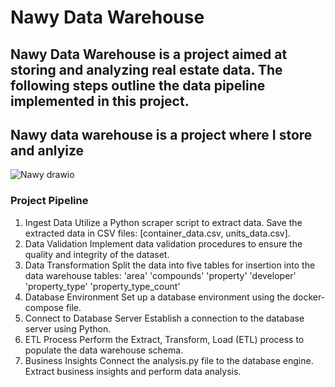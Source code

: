 # Nawy Data Warehouse
## Nawy Data Warehouse is a project aimed at storing and analyzing real estate data. The following steps outline the data pipeline implemented in this project.

## Nawy data warehouse is a project where I store and anlyize

![Nawy drawio](https://github.com/Muhamad-Nady/Nawy-data-warehouse/assets/34611160/9b60df22-b5ac-4247-82a2-84e24a622b97)

### Project Pipeline
1. Ingest Data
Utilize a Python scraper script to extract data.
Save the extracted data in CSV files: [container_data.csv, units_data.csv].
2. Data Validation
Implement data validation procedures to ensure the quality and integrity of the dataset.
3. Data Transformation
Split the data into five tables for insertion into the data warehouse tables:
'area'
'compounds'
'property'
'developer'
'property_type'
'property_type_count'
4. Database Environment
Set up a database environment using the docker-compose file.
5. Connect to Database Server
Establish a connection to the database server using Python.
6. ETL Process
Perform the Extract, Transform, Load (ETL) process to populate the data warehouse schema.
7. Business Insights
Connect the analysis.py file to the database engine.
Extract business insights and perform data analysis.
